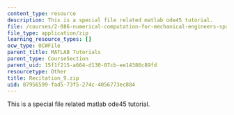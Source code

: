 ```yaml
---
content_type: resource
description: This is a special file related matlab ode45 tutorial.
file: /courses/2-086-numerical-computation-for-mechanical-engineers-spring-2013/87956599fad573f5274c4056773ec884_Recitation_9.zip
file_type: application/zip
learning_resource_types: []
ocw_type: OCWFile
parent_title: MATLAB Tutorials
parent_type: CourseSection
parent_uid: 15f1f215-a664-d130-07cb-ee14386c89fd
resourcetype: Other
title: Recitation_9.zip
uid: 87956599-fad5-73f5-274c-4056773ec884
---
```

This is a special file related matlab ode45 tutorial.

